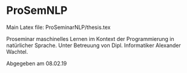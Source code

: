 # ProSemNLP
Main Latex file: ProSeminarNLP/thesis.tex

Proseminar maschinelles Lernen im Kontext der Programmierung in natürlicher Sprache.
Unter Betreuung von Dipl. Informatiker Alexander Wachtel.

Abgegeben am 08.02.19
